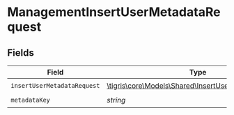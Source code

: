 # ManagementInsertUserMetadataRequest


## Fields

| Field                                                                                                    | Type                                                                                                     | Required                                                                                                 | Description                                                                                              |
| -------------------------------------------------------------------------------------------------------- | -------------------------------------------------------------------------------------------------------- | -------------------------------------------------------------------------------------------------------- | -------------------------------------------------------------------------------------------------------- |
| `insertUserMetadataRequest`                                                                              | [\tigris\core\Models\Shared\InsertUserMetadataRequest](../../Models/Shared/InsertUserMetadataRequest.md) | :heavy_check_mark:                                                                                       | N/A                                                                                                      |
| `metadataKey`                                                                                            | *string*                                                                                                 | :heavy_check_mark:                                                                                       | N/A                                                                                                      |
